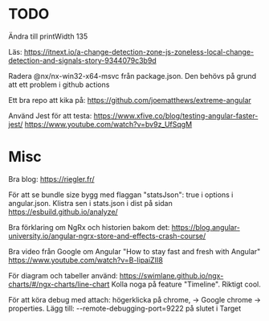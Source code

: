 # TODO

Ändra till printWidth 135

Läs: https://itnext.io/a-change-detection-zone-js-zoneless-local-change-detection-and-signals-story-9344079c3b9d

Radera @nx/nx-win32-x64-msvc från package.json. Den behövs på grund att ett problem i github actions

Ett bra repo att kika på: https://github.com/joematthews/extreme-angular

Använd Jest för att testa: https://www.xfive.co/blog/testing-angular-faster-jest/
https://www.youtube.com/watch?v=bv9z_UfSqgM

# Misc

Bra blog: https://riegler.fr/

För att se bundle size bygg med flaggan "statsJson": true i options i angular.json. Klistra sen i stats.json i dist på sidan https://esbuild.github.io/analyze/

Bra förklaring om NgRx och historien bakom det:
https://blog.angular-university.io/angular-ngrx-store-and-effects-crash-course/

Bra video från Google om Angular "How to stay fast and fresh with Angular"
https://www.youtube.com/watch?v=B-lipaiZII8

För diagram och tabeller använd:
https://swimlane.github.io/ngx-charts/#/ngx-charts/line-chart
Kolla noga på feature "Timeline". Riktigt cool.

För att köra debug med attach:
högerklicka på chrome, -> Google chrome -> properties.
Lägg till: --remote-debugging-port=9222 på slutet i Target
